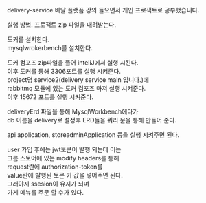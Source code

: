 delivery-service 배달 플랫폼 강의 들으면서 개인 프로잭트로 공부했습니다.  
  
실행 방법. 프로잭트 zip 파일을 내려받는다.  
  
도커를 설치한다.  
mysqlwrokerbench를 설치한다.  
  
도커 컴포즈 zip파일을 풀어 inteliJ에서 실행 시킨다.  
이후 도커를 통해 3306포트를 실행 시켜준다.  
project명 service2(delivery service main 입니다.)에   
rabbitmq 모듈에 있는 도커 컴포즈 마저 실행 시켜준다.  
이후 15672 포트를 실행 시켜준다.  
  
deliveryErd 파일을 통해 MysqlWorkbench에다가   
db 이름을 delivery로 설정후 ERD들을 쿼리 문을 통해 만들어 준다.  
  
api application, storeadminApplication 등을 실행 시켜주면 된다.  
  
user 가입 후에는 jwt토큰이 발행 되는데 이는  
크롬 스토어에 있는 modify headers를 통해  
request란에 authorization-token를  
value란에 발행된 토큰 키 값을 넣어주면 된다.  
그래야지 ssesion이 유지가 되며   
가게 메뉴를 주문 할 수가 있다.  
